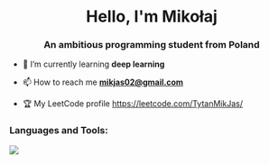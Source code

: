 <h1 align="center">Hello, I'm Mikołaj</h1>
<h3 align="center">An ambitious programming student from Poland</h3>

- 🌱 I’m currently learning **deep learning**

- 📫 How to reach me **mikjas02@gmail.com**
  
- 🏆 My LeetCode profile https://leetcode.com/TytanMikJas/

<p align="left">
</p>

<h3 align="left">Languages and Tools:</h3>
<p align="left"> 
  <a href="https://skillicons.dev">
    <img src="https://skillicons.dev/icons?i=py,pytorch,linux,git,java,cpp" />
  </a>
</p> 
</a> 
</p>
